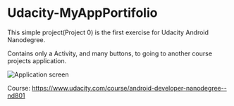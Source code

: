 # Udacity-MyAppPortifolio

This simple project(Project 0) is the first exercise for Udacity Android Nanodegree.

Contains only a Activity, and many buttons, to going to another course projects application.

![Application screen](https://raw.github.com/flaviokreis/Udacity-MyAppPortifolio/master/screenshot/device-2015-05-29-185112.png)

Course: https://www.udacity.com/course/android-developer-nanodegree--nd801
